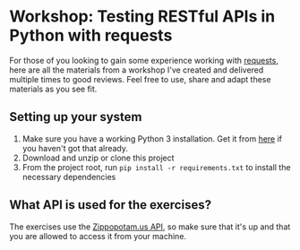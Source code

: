 Workshop: Testing RESTful APIs in Python with requests
==================
For those of you looking to gain some experience working with [requests](https://requests.readthedocs.io/en/master/), here are all the materials from a workshop I've created and delivered multiple times to good reviews. Feel free to use, share and adapt these materials as you see fit.

Setting up your system
---
1) Make sure you have a working Python 3 installation. Get it from [here](https://www.python.org/downloads/) if you haven't got that already.
2) Download and unzip or clone this project
3) From the project root, run `pip install -r requirements.txt` to install the necessary dependencies

What API is used for the exercises?
---
The exercises use the [Zippopotam.us API](http://api.zippopotam.us/), so make sure that it's up and that you are allowed to access it from your machine.
